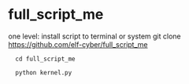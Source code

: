 # full_script_me

one level:
      install script to terminal or system
      git clone https://github.com/elf-cyber/full_script_me
      
      cd full_script_me
      
      python kernel.py

